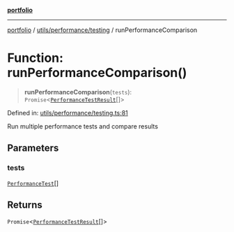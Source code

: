 [**portfolio**](../../../../README.md)

***

[portfolio](../../../../modules.md) / [utils/performance/testing](../README.md) / runPerformanceComparison

# Function: runPerformanceComparison()

> **runPerformanceComparison**(`tests`): `Promise`\<[`PerformanceTestResult`](../interfaces/PerformanceTestResult.md)[]\>

Defined in: [utils/performance/testing.ts:81](https://github.com/tnorlund/Portfolio/blob/ab9ee8fd3d8b755297c6aea3a275e957a48af25e/portfolio/utils/performance/testing.ts#L81)

Run multiple performance tests and compare results

## Parameters

### tests

[`PerformanceTest`](../interfaces/PerformanceTest.md)[]

## Returns

`Promise`\<[`PerformanceTestResult`](../interfaces/PerformanceTestResult.md)[]\>
